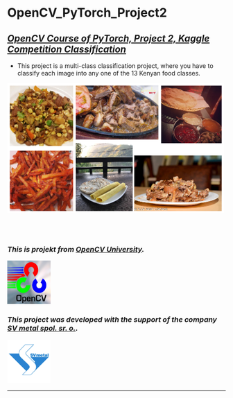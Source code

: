 # OpenCV_PyTorch_Project2
## ***[OpenCV Course of PyTorch, Project 2, Kaggle Competition Classification](https://www.kaggle.com/competitions/opencv-pytorch-classification-project-2)***


- This project is a multi-class classification project, where you have to classify each image into any one of the 13 Kenyan food classes.

<img src="https://github.com/RadimKozl/OpenCV_PyTorch_Project2/blob/main/img/header.png" alt="Food image" style="height: 300px; width:500px;"/>

<br><br>

### ***This is projekt from [OpenCV University](https://opencv.org/university/course/deep-learning-with-pytorch/).***

<img src="https://github.com/RadimKozl/OpenCV_PyTorch_Project2/blob/main/img/Open-CV-Acceleration-1.jpg" alt="OpenCV logo" style="height: 100px; width:100px;"/>

### ***This project was developed with the support of the company [SV metal spol. sr. o.](https://www.svmetal.cz/cs).***

<img src="https://github.com/RadimKozl/OpenCV_PyTorch_Project2/blob/main/img/SVmetalLogo.png" alt="OpenCV logo" style="height: 100px; width:100px;"/>

-----------------------------------